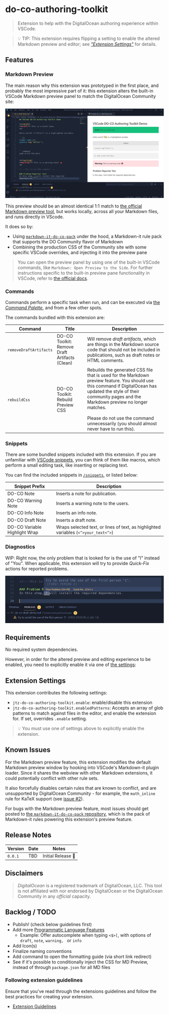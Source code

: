 # do-co-authoring-toolkit
> Extension to help with the DigitalOcean authoring experience within VSCode.

> 💡 TIP: This extension requires flipping a setting to enable the altered Markdown preview and editor; see [*"Extension Settings"*](#extension-settings) for details.

## Features
### Markdown Preview
The main reason why this extension was prototyped in the first place, and probably the most impressive part of it: this extension alters the built-in VSCode Markdown preview panel to match the DigitalOcean Community site:

![Screenshot showing a Markdown text editor panel next to a live preview panel. The live preview panel shows the Markdown previewed as a webpage, which almost identical to how it would appear published on a DigitalOcean Community page](assets/main-demo-screenshot.png)

This preview should be an almost identical 1:1 match to [the official Markdown preview tool](https://www.digitalocean.com/community/markdown), but works locally, across all your Markdown files, and runs directly in VScode.

It does so by:

- Using [`markdown-it-do-co-pack`](https://github.com/joshuatz/markdown-it-do-co-pack) under the hood, a Markdown-it rule pack that supports the DO Community flavor of Markdown
- Combining the production CSS of the Community site with some specific VSCode overrides, and injecting it into the preview pane

> You can open the preview panel by using one of the built-in VSCode commands, like `Markdown: Open Preview to the Side`. For further instructions specific to the built-in preview pane functionality in VSCode, refer to [the official docs](https://code.visualstudio.com/docs/languages/markdown#_markdown-preview).

### Commands
Commands perform a specific task when run, and can be executed via [the *Command Palette*](https://code.visualstudio.com/docs/getstarted/userinterface#_command-palette), and from a few other spots.

The commands bundled with this extension are:

Command | Title | Description
--- | --- | ---
`removeDraftArtifacts` | DO-CO Toolkit: Remove Draft Artifacts (Clean) | Will remove *draft artifacts*, which are things in the Markdown source code that should not be included in publications, such as draft notes or HTML comments.
`rebuildCss` | DO-CO Toolkit: Rebuild Preview CSS | Rebuilds the generated CSS file that is used for the Markdown preview feature. You should use this command if DigitalOcean has updated the style of their community pages and the Markdown preview no longer matches. <br/><br/>Please do not use the command unnecessarily (you should almost never have to run this).

### Snippets
There are some bundled snippets included with this extension. If you are unfamiliar with [VSCode snippets](https://code.visualstudio.com/docs/editor/userdefinedsnippets), you can think of them like macros, which perform a small editing task, like inserting or replacing text.

You can find the included snippets in [`/snippets`](./snippets), or listed below:

Snippet Prefix | Description
--- | ---
DO-CO Note | Inserts a note for publication.
DO-CO Warning Note | Inserts a warning note to the users.
DO-CO Info Note | Inserts an info note.
DO-CO Draft Note | Inserts a draft note.
DO-CO Variable Highlight Wrap | Wraps selected text, or lines of text, as highlighted variables (`<^>your_text<^>`)

### Diagnostics
WIP: Right now, the only problem that is looked for is the use of "I" instead of "You". When applicable, this extension will try to provide *Quick-Fix* actions for reported problems.

![Screenshot showing a problem reported with the use of the first-person singular "I"](assets/problem-reported-demo.png)

## Requirements

No required system dependencies.

However, in order for the altered preview and editing experience to be enabled, you need to explicitly enable it via one of [the settings](#extension-settings):

## Extension Settings
This extension contributes the following settings:

* `jtz-do-co-authoring-toolkit.enable`: enable/disable this extension
* `jtz-do-co-authoring-toolkit.enabledPatterns`: Accepts an array of glob patterns to match against files in the editor, and enable the extension for. If set, overrides `.enable` setting.

> 💡 You must use one of settings above to explicitly enable the extension.

## Known Issues
For the Markdown preview feature, this extension modifies the default Markdown preview window by hooking into VSCode's Markdown-it plugin loader. Since it shares the webview with other Markdown extensions, it could potentially conflict with other rule sets.

It also forcefully disables certain rules that are known to conflict, and are unsupported by DigitalOcean Community - for example, the `math_inline` rule for KaTeX support (see [issue #2](https://github.com/joshuatz/vscode-do-co-authoring/issues/2)).

For bugs with the Markdown preview feature, most issues should get posted to [the `markdown-it-do-co-pack` repository](https://github.com/joshuatz/markdown-it-do-co-pack), which is the pack of Markdown-it rules powering this extension's preview feature.

## Release Notes

Version | Date | Notes
--- | --- | ---
`0.0.1` | TBD | Initial Release 🚀

## Disclaimers
> *DigitalOcean* is a registered trademark of DigitalOcean, LLC. This tool is not affiliated with nor endorsed by DigitalOcean or the DigitalOcean Community in any *official* capacity.

## Backlog / TODO
- Publish! (check below guidelines first)
- Add more [Programmatic Language Features](https://code.visualstudio.com/api/language-extensions/programmatic-language-features)
	- Example: Offer autocomplete when typing `<$>[`, with options of `draft`, `note`, `warning, ` or `info`
- Add Icon(s)
- Finalize naming conventions
- Add command to open the formatting guide (via short link redirect)
- See if it's possible to conditionally inject the CSS for MD Preview, instead of through `package.json` for all MD files

### Following extension guidelines

Ensure that you've read through the extensions guidelines and follow the best practices for creating your extension.

* [Extension Guidelines](https://code.visualstudio.com/api/references/extension-guidelines)
